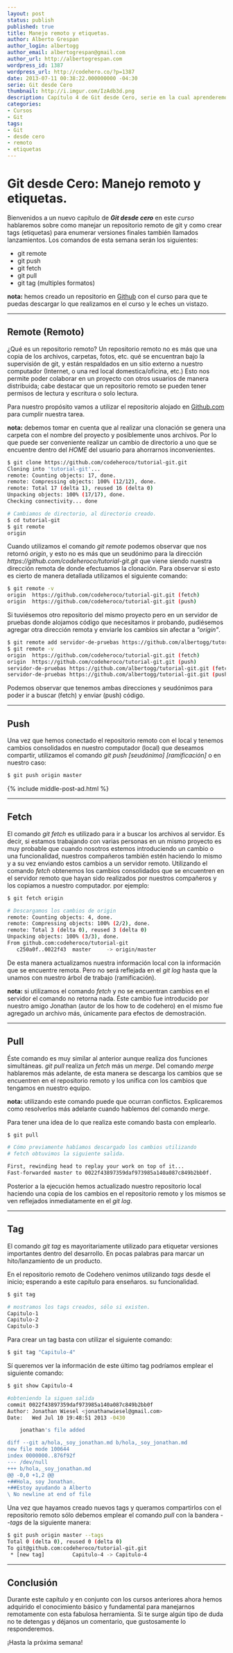 ```yaml
---
layout: post
status: publish
published: true
title: Manejo remoto y etiquetas.
author: Alberto Grespan
author_login: albertogg
author_email: albertogrespan@gmail.com
author_url: http://albertogrespan.com
wordpress_id: 1387
wordpress_url: http://codehero.co/?p=1387
date: 2013-07-11 00:38:22.000000000 -04:30
serie: Git desde Cero
thumbnail: http://i.imgur.com/IzAdb3d.png
description: Capítulo 4 de Git desde Cero, serie en la cual aprenderemos Git desde Cero. Estudiaremos el manejo remoto y etiquetas de nuestros proyectos.
categories:
- Cursos
- Git
tags:
- Git
- desde cero
- remoto
- etiquetas
---
```

<h1>Git desde Cero: Manejo remoto y etiquetas.</h1>

<p>Bienvenidos a un nuevo capítulo de <strong><em>Git desde cero</em></strong> en este <em>curso</em> hablaremos sobre como manejar un repositorio remoto de git y como crear tags (etiquetas) para enumerar versiones finales también llamados lanzamientos. Los comandos de esta semana serán los siguientes:</p>

<ul>
<li>git remote</li>
<li>git push</li>
<li>git fetch</li>
<li>git pull</li>
<li>git tag (multiples formatos)</li>
</ul>

<p><strong>nota:</strong> hemos creado un repositorio en <a href="https://github.com/codeheroco/tutorial-git">Github</a> con el curso para que te puedas descargar lo que realizamos en el curso y le eches un vistazo.</p>

<hr />

<h2>Remote (Remoto)</h2>

<p>¿Qué es un repositorio remoto? Un repositorio remoto no es más que una copia de los archivos, carpetas, fotos, etc. qué se encuentran bajo la supervisión de git, y están respaldados en un sitio externo a nuestro computador (Internet, o una red local domestica/oficina, etc.) Esto nos permite poder colaborar en un proyecto con otros usuarios de manera distribuida; cabe destacar que un repositorio remoto se pueden tener permisos de lectura y escritura o solo lectura.</p>

<p>Para nuestro propósito vamos a utilizar el repositorio alojado en <a href="https://github.com/codeheroco/tutorial-git">Github.com</a> para cumplir nuestra tarea.</p>

<p><strong>nota:</strong> debemos tomar en cuenta que al realizar una clonación se genera una carpeta con el nombre del proyecto y posiblemente unos archivos. Por lo que puede ser conveniente realizar un cambio de directorio a uno que se encuentre dentro del <em>HOME</em> del usuario para ahorrarnos inconvenientes.</p>

```sh
$ git clone https://github.com/codeheroco/tutorial-git.git
Cloning into 'tutorial-git'...
remote: Counting objects: 17, done.
remote: Compressing objects: 100% (12/12), done.
remote: Total 17 (delta 1), reused 16 (delta 0)
Unpacking objects: 100% (17/17), done.
Checking connectivity... done

# Cambiamos de directorio, al directorio creado.
$ cd tutorial-git
$ git remote
origin
```

<p>Cuando utilizamos el comando <em>git remote</em> podemos observar que nos retornó <em>origin</em>, y esto no es más que un seudónimo para la dirección <em>https://github.com/codeheroco/tutorial-git.git</em> que viene siendo nuestra dirección remota de donde efectuamos la clonación. Para observar si esto es cierto de manera detallada utilizamos el siguiente comando:</p>

```sh
$ git remote -v
origin  https://github.com/codeheroco/tutorial-git.git (fetch)
origin  https://github.com/codeheroco/tutorial-git.git (push)
```

<p>Si tuviésemos otro repositorio del mismo proyecto pero en un servidor de pruebas donde alojamos código que necesitamos ir probando, pudiésemos agregar otra dirección remota y enviarle los cambios sin afectar a <em>"origin"</em>.</p>

```sh
$ git remote add servidor-de-pruebas https://github.com/albertogg/tutorial-git.git
$ git remote -v
origin  https://github.com/codeheroco/tutorial-git.git (fetch)
origin  https://github.com/codeheroco/tutorial-git.git (push)
servidor-de-pruebas https://github.com/albertogg/tutorial-git.git (fetch)
servidor-de-pruebas https://github.com/albertogg/tutorial-git.git (push)
```

<p>Podemos observar que tenemos ambas direcciones y seudónimos para poder ir a buscar (fetch) y enviar (push) código.</p>

<hr />

<h2>Push</h2>

<p>Una vez que hemos conectado el repositorio remoto con el local y tenemos cambios consolidados en nuestro computador (local) que deseamos compartir, utilizamos el comando <em>git push &#91;seudónimo&#93; &#91;ramificación&#93;</em> o en nuestro caso:</p>

```sh
$ git push origin master
```

{% include middle-post-ad.html %}

<hr />

<h2>Fetch</h2>

<p>El comando <em>git fetch</em> es utilizado para ir a buscar los archivos al servidor. Es decir, si estamos trabajando con varias personas en un mismo proyecto es muy probable que cuando nosotros estemos introduciendo un cambio o una funcionalidad, nuestros compañeros también estén haciendo lo mismo y a su vez enviando estos cambios a un servidor remoto. Utilizando el comando <em>fetch</em> obtenemos los cambios consolidados que se encuentren en el servidor remoto que hayan sido realizados por nuestros compañeros y los copiamos a nuestro computador. por ejemplo:</p>

```sh
$ git fetch origin

# Descargamos los cambios de origin
remote: Counting objects: 4, done.
remote: Compressing objects: 100% (2/2), done.
remote: Total 3 (delta 0), reused 3 (delta 0)
Unpacking objects: 100% (3/3), done.
From github.com:codeheroco/tutorial-git
   c250a0f..0022f43  master     -> origin/master
```

<p>De esta manera actualizamos nuestra información local con la información que se encuentre remota. Pero no será reflejada en el <em>git log</em> hasta que la unamos con nuestro árbol de trabajo (ramificación).</p>

<p><strong>nota:</strong> si utilizamos el comando <em>fetch</em> y no se encuentran cambios en el servidor el comando no retorna nada. Éste cambio fue introducido por nuestro amigo Jonathan (autor de los how to de codehero) en el mismo fue agregado un archivo más, únicamente para efectos de demostración.</p>

<hr />

<h2>Pull</h2>

<p>Éste comando es muy similar al anterior aunque realiza dos funciones simultáneas. <em>git pull</em> realiza un <em>fetch</em> más un <em>merge</em>. Del comando <em>merge</em> hablaremos más adelante, de esta manera se descarga los cambios que se encuentren en el repositorio remoto y los unifica con los cambios que tengamos en nuestro equipo.</p>

<p><strong>nota:</strong> utilizando este comando puede que ocurran conflictos. Explicaremos como resolverlos más adelante cuando hablemos del comando <em>merge</em>.</p>

<p>Para tener una idea de lo que realiza este comando basta con emplearlo.</p>

```sh
$ git pull

# Cómo previamente habíamos descargado los cambios utilizando
# fetch obtuvimos la siguiente salida.

First, rewinding head to replay your work on top of it...
Fast-forwarded master to 0022f43897359daf973985a140a087c849b2bb0f.

```

<p>Posterior a la ejecución hemos actualizado nuestro repositorio local haciendo una copia de los cambios en el repositorio remoto y los mismos se ven reflejados inmediatamente en el <em>git log</em>.</p>

<hr />

<h2>Tag</h2>

<p>El comando <em>git tag</em> es mayoritariamente utilizado para etiquetar versiones importantes dentro del desarrollo. En pocas palabras para marcar un hito/lanzamiento de un producto.</p>

<p>En el repositorio remoto de Codehero venimos utilizando <em>tags</em> desde el inicio; esperando a este capítulo para enseñaros. su funcionalidad.</p>

```sh
$ git tag

# mostramos los tags creados, sólo si existen.
Capitulo-1
Capitulo-2
Capitulo-3
```

<p>Para crear un tag basta con utilizar el siguiente comando:</p>

```sh
$ git tag "Capitulo-4"
```

<p>Sí queremos ver la información de este último tag podríamos emplear el siguiente comando:</p>

```sh
$ git show Capitulo-4

#obteniendo la siguen salida
commit 0022f43897359daf973985a140a087c849b2bb0f
Author: Jonathan Wiesel <jonathanwiesel@gmail.com>
Date:   Wed Jul 10 19:48:51 2013 -0430

    jonathan's file added

diff --git a/hola,_soy_jonathan.md b/hola,_soy_jonathan.md
new file mode 100644
index 0000000..876f92f
--- /dev/null
+++ b/hola,_soy_jonathan.md
@@ -0,0 +1,2 @@
+##Hola, soy Jonathan.
+##Estoy ayudando a Alberto
\ No newline at end of file
```

<p>Una vez que hayamos creado nuevos tags y queramos compartirlos con el repositorio remoto sólo debemos emplear el comando <em>pull</em> con la bandera <em>--tags</em> de la siguiente manera:</p>

```sh
$ git push origin master --tags
Total 0 (delta 0), reused 0 (delta 0)
To git@github.com:codeheroco/tutorial-git.git
 * [new tag]         Capitulo-4 -> Capitulo-4
```

<hr />

<h2>Conclusión</h2>

<p>Durante este capítulo y en conjunto con los cursos anteriores ahora hemos adquirido el conocimiento básico y fundamental para manejarnos remotamente con esta fabulosa herramienta. Si te surge algún tipo de duda no te detengas y déjanos un comentario, que gustosamente lo responderemos.</p>

<p>¡Hasta la próxima semana!</p>
